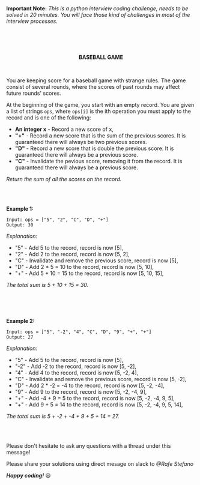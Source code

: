 <br>

**Important Note:** *This is a python interview coding challenge, needs to be solved in 20 minutes. You will face those kind of challenges in most of the interview processes.*

<br>
<br>
<br>

<p align="center"><b>BASEBALL GAME</b></p>

<br>

You are keeping score for a baseball game with strange rules. The game consist of several rounds, where the scores of past rounds may affect future rounds' scores.

At the beginning of the game, you start with an empty record. You are given a list of strings ```ops```, where ```ops[i]``` is the ith operation you must apply to the record and is one of the following:
- **An integer x** - Record a new score of x,
- **"+"** - Record a new score that is the sum of the previous scores. It is guaranteed there will always be two previous scores.
- **"D"** - Record a new score that is double the previous score. It is guaranteed there will always be a previous score.
- **"C"** - Invalidate the pevious score, removing it from the record. It is guaranteed there will always be a previous score.

*Return the sum of all the scores on the record.*

<br>
<br>

**Example 1:**
```
Input: ops = ["5", "2", "C", "D", "+"]
Output: 30
```
*Explanation:*
- "5" - Add 5 to the record, record is now [5],
- "2" - Add 2 to the record, record is now [5, 2],
- "C" - Invalidate and remove the previous score, record is now [5],
- "D" - Add 2 * 5 = 10 to the record, record is now [5, 10],
- "+" - Add 5 + 10 = 15 to the record, record is now [5, 10, 15],

*The total sum is 5 + 10 + 15 = 30.*

<br>
<br>
<br>

**Example 2:**
```
Input: ops = ["5", "-2", "4", "C", "D", "9", "+", "+"]
Output: 27
```

*Explanation:*

- "5" - Add 5 to the record, record is now [5],
- "-2" - Add -2 to the record, record is now [5, -2],
- "4" - Add 4 to the record, record is now [5, -2, 4],
- "C" - Invalidate and remove the previous score, record is now [5, -2],
- "D" - Add 2 * -2 = -4 to the record, record is now [5, -2, -4],
- "9" - Add 9 to the record, record is now [5, -2, -4, 9],
- "+" - Add -4 + 9 = 5 to the record, record is now [5, -2, -4, 9, 5],
- "+" - Add 9 + 5 = 14 to the record, record is now [5, -2, -4, 9, 5, 14],

*The total sum is 5 + -2 + -4 + 9 + 5 + 14 = 27.*

<br>
<br>

Please don't hesitate to ask any questions with a thread under this message!

Please share your solutions using direct mesage on slack to _@Rafe Stefano_


**_Happy coding!_** 😃